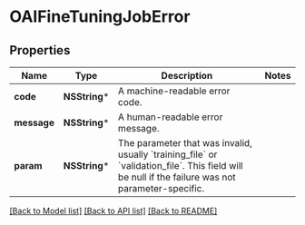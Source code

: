 # OAIFineTuningJobError

## Properties
Name | Type | Description | Notes
------------ | ------------- | ------------- | -------------
**code** | **NSString*** | A machine-readable error code. | 
**message** | **NSString*** | A human-readable error message. | 
**param** | **NSString*** | The parameter that was invalid, usually &#x60;training_file&#x60; or &#x60;validation_file&#x60;. This field will be null if the failure was not parameter-specific. | 

[[Back to Model list]](../README.md#documentation-for-models) [[Back to API list]](../README.md#documentation-for-api-endpoints) [[Back to README]](../README.md)


